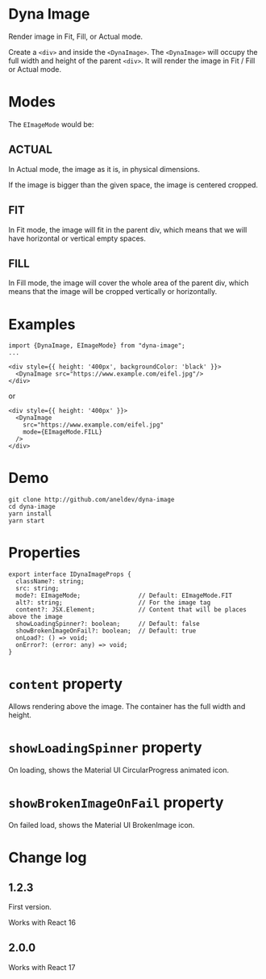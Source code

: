 # Dyna Image

Render image in Fit, Fill, or Actual mode.

Create a `<div>` and inside the `<DynaImage>`. The `<DynaImage>` will occupy the full width and height of the parent `<div>`.
It will render the image in Fit / Fill or Actual mode.

# Modes

The `EImageMode` would be:

## ACTUAL

In Actual mode, the image as it is, in physical dimensions.

If the image is bigger than the given space, the image is centered cropped.

## FIT

In Fit mode, the image will fit in the parent div, which means that we will have horizontal or vertical empty spaces.

## FILL

In Fill mode, the image will cover the whole area of the parent div, which means that the image will be cropped vertically or horizontally. 

# Examples

```
import {DynaImage, EImageMode} from "dyna-image";
...

<div style={{ height: '400px', backgroundColor: 'black' }}>
  <DynaImage src="https://www.example.com/eifel.jpg"/>
</div>
```
or 
```
<div style={{ height: '400px' }}>
  <DynaImage 
    src="https://www.example.com/eifel.jpg"
    mode={EImageMode.FILL}
  />
</div>
```


# Demo

```
git clone http://github.com/aneldev/dyna-image
cd dyna-image
yarn install
yarn start

```

# Properties

```
export interface IDynaImageProps {
  className?: string;
  src: string;
  mode?: EImageMode;                // Default: EImageMode.FIT
  alt?: string;                     // For the image tag
  content?: JSX.Element;            // Content that will be places above the image
  showLoadingSpinner?: boolean;     // Default: false
  showBrokenImageOnFail?: boolean;  // Default: true
  onLoad?: () => void;
  onError?: (error: any) => void;
}
```

# `content` property

Allows rendering above the image. The container has the full width and height.

# `showLoadingSpinner` property

On loading, shows the Material UI CircularProgress animated icon.

# `showBrokenImageOnFail` property

On failed load, shows the Material UI BrokenImage icon.

# Change log

## 1.2.3

First version.

Works with React 16

## 2.0.0

Works with React 17